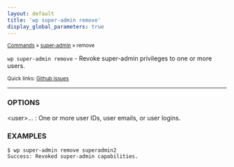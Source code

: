 ```yaml
---
layout: default
title: 'wp super-admin remove'
display_global_parameters: true
---
```


<small>[Commands](/commands/) &raquo; [super-admin](/commands/super-admin/) &raquo; remove</small>

`wp super-admin remove` - Revoke super-admin privileges to one or more users.

<small>Quick links: <a href="https://github.com/wp-cli/wp-cli/issues?q=is%3Aopen+label%3Acommand%3Asuper-admin-remove+sort%3Aupdated-desc">Github issues</a></small>

<hr />

### OPTIONS

&lt;user&gt;...
: One or more user IDs, user emails, or user logins.

### EXAMPLES

    $ wp super-admin remove superadmin2
    Success: Revoked super-admin capabilities.



